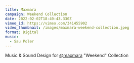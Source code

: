 ```yaml
---
title: Maxmara
campaign: Weekend Collection
date: 2022-02-02T18:40:43.330Z
vimeo_id: https://vimeo.com/341455902
video_thumbnail: /images/maxmara-weekend-collection.jpeg
format: Digital
music:
  - Sau Poler
---
```

Music & Sound Design for [@maxmara](https://www.instagram.com/maxmara/) "Weekend" Collection